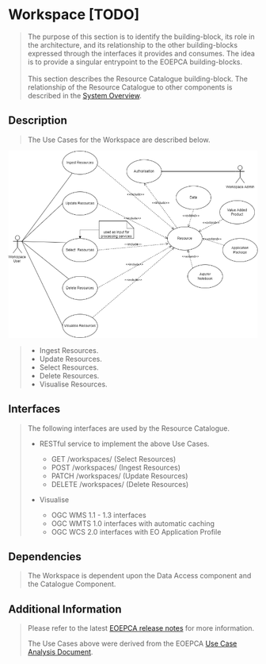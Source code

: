# Workspace [TODO]

> The purpose of this section is to identify the building-block, its role in the architecture, and its relationship to the other building-blocks expressed through the interfaces it provides and consumes. The idea is to provide a singular entrypoint to the EOEPCA building-blocks.<br><br>
> This section describes the Resource Catalogue building-block. The relationship of the Resource Catalogue to other components is described in the <a href="../../system/overview/">System Overview</a>.



## Description

> The Use Cases for the Workspace are described below.

![EOEPCA Resource Catalogue Use Cases](../../img/resources/EOEPCA-Resource-Workspace-Use-Cases.drawio.png)

> * Ingest Resources.
> * Update Resources.
> * Select Resources.
> * Delete Resources.
> * Visualise Resources.


## Interfaces

> The following interfaces are used by the Resource Catalogue.
> 
> * RESTful service to implement the above Use Cases.
>     * GET /workspaces/  (Select Resources)
>     * POST /workspaces/  (Ingest Resources)
>     * PATCH /workspaces/  (Update Resources)
>     * DELETE /workspaces/  (Delete Resources)
>
> * Visualise
>     * OGC WMS 1.1 - 1.3 interfaces
>     * OGC WMTS 1.0 interfaces with automatic caching
>     * OGC WCS 2.0 interfaces with EO Application Profile


## Dependencies

> The Workspace is dependent upon the Data Access component and the Catalogue Component.

## Additional Information

> Please refer to the latest <a href="https://github.com/EOEPCA/eoepca/tree/develop/release-notes">EOEPCA release notes</a> for more information. 
> 
> The Use Cases above were derived from the EOEPCA <a href="https://eoepca.github.io">Use Case Analysis Document</a>.

